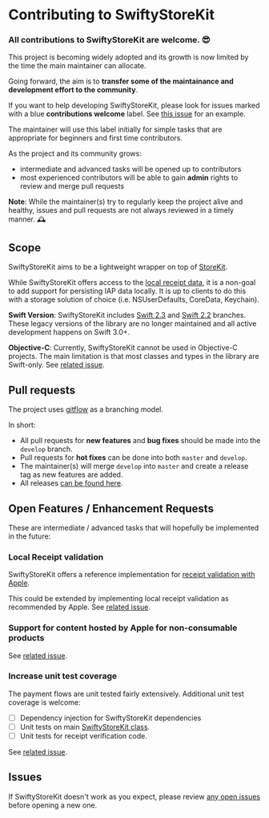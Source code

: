 # Contributing to SwiftyStoreKit

### All contributions to SwiftyStoreKit are welcome. 😎

This project is becoming widely adopted and its growth is now limited by the time the main maintainer can allocate.

Going forward, the aim is to **transfer some of the maintainance and development effort to the community**.

If you want to help developing SwiftyStoreKit, please look for issues marked with a blue **contributions welcome** label. See [this issue](https://github.com/bizz84/SwiftyStoreKit/issues/192) for an example.

The maintainer will use this label initially for simple tasks that are appropriate for beginners and first time contributors.

As the project and its community grows:

* intermediate and advanced tasks will be opened up to contributors
* most experienced contributors will be able to gain **admin** rights to review and merge pull requests

**Note**: While the maintainer(s) try to regularly keep the project alive and healthy, issues and pull requests are not always reviewed in a timely manner. 🕰

## Scope

SwiftyStoreKit aims to be a lightweight wrapper on top of [StoreKit](https://developer.apple.com/reference/storekit).

While SwiftyStoreKit offers access to the [local receipt data](https://developer.apple.com/reference/foundation/bundle/1407276-appstorereceipturl), it is a non-goal to add support for persisting IAP data locally. It is up to clients to do this with a storage solution of choice (i.e. NSUserDefaults, CoreData, Keychain).

**Swift Version**: SwiftyStoreKit includes [Swift 2.3](https://github.com/bizz84/SwiftyStoreKit/tree/swift-2.3) and [Swift 2.2](https://github.com/bizz84/SwiftyStoreKit/tree/swift-2.2) branches. These legacy versions of the library are no longer maintained and all active development happens on Swift 3.0+.

**Objective-C**: Currently, SwiftyStoreKit cannot be used in Objective-C projects. The main limitation is that most classes and types in the library are Swift-only. See [related issue](https://github.com/bizz84/SwiftyStoreKit/issues/123).

## Pull requests

The project uses [gitflow](http://nvie.com/posts/a-successful-git-branching-model/) as a branching model.

In short:

* All pull requests for **new features** and **bug fixes** should be made into the `develop` branch.
* Pull requests for **hot fixes** can be done into both `master` and `develop`.
* The maintainer(s) will merge `develop` into `master` and create a release tag as new features are added.
* All releases [can be found here](https://github.com/bizz84/SwiftyStoreKit/releases).

## Open Features / Enhancement Requests

These are intermediate / advanced tasks that will hopefully be implemented in the future:

### Local Receipt validation

SwiftyStoreKit offers a reference implementation for [receipt validation with Apple](https://github.com/bizz84/SwiftyStoreKit/blob/master/SwiftyStoreKit/AppleReceiptValidator.swift).

This could be extended by implementing local receipt validation as recommended by Apple. See [related issue](https://github.com/bizz84/SwiftyStoreKit/issues/101).

### Support for content hosted by Apple for non-consumable products

See [related issue](https://github.com/bizz84/SwiftyStoreKit/issues/128).

### Increase unit test coverage

The payment flows are unit tested fairly extensively. Additional unit test coverage is welcome:

- [ ] Dependency injection for SwiftyStoreKit dependencies
- [ ] Unit tests on main [SwiftyStoreKit class](https://github.com/bizz84/SwiftyStoreKit/blob/master/SwiftyStoreKit/SwiftyStoreKit.swift).
- [ ] Unit tests for receipt verification code.

See [related issue](https://github.com/bizz84/SwiftyStoreKit/issues/38).


## Issues

If SwiftyStoreKit doesn't work as you expect, please review [any open issues](https://github.com/bizz84/SwiftyStoreKit/issues) before opening a new one.

